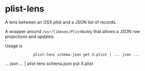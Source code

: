 plist-lens
==========

A lens between an OSX plist and a JSON list of records.

A wrapper around `/usr/libexec/PlistBuddy` that allows a JSON row projections and updates.

Usage is

                 plist-lens schema.json get X.plist | ... json ...
  ... json ... | plist-lens schema.json put X.plist 









